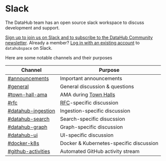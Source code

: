 # Slack

The DataHub team has an open source slack workspace to discuss development and support.

[Sign up to join us on Slack and to subscribe to the DataHub Community newsletter](https://slack.datahubproject.io). Already a member? [Log in with an
existing account](https://slack.datahubproject.io) to `datahubspace` on Slack.

Here are some notable channels and their purposes

| Channel | Purpose |
| ------- | --------- |
| [#announcements](https://app.slack.com/client/TUMKD5EGJ/CUMV92XRQ) | Important announcements 
| [#general](https://app.slack.com/client/TUMKD5EGJ/CV2KB471C) | General discussion & questions  
| [#town-hall-ama](https://app.slack.com/client/TUMKD5EGJ/C01040VS7CJ) | AMA during [Town Halls](townhalls.md)  
| [#rfc](https://app.slack.com/client/TUMKD5EGJ/C017W0NTZHR) | [RFC](rfc.md)-specific discussion 
| [#datahub-ingestion](https://app.slack.com/client/TUMKD5EGJ/CUMUWQU66) | Ingestion-specific discussion
| [#datahub-search](https://app.slack.com/client/TUMKD5EGJ/CUMTR0UJE) | Search-specific disucssion
| [#datahub-graph](https://app.slack.com/client/TUMKD5EGJ/CUQJTTATB) | Graph-specific discussion
| [#datahub-ui](https://app.slack.com/client/TUMKD5EGJ/CV2UXSE9L) | UI-specific discussion
| [#docker-k8s](https://app.slack.com/client/TUMKD5EGJ/CV2UVAPPG) | Docker & Kubernetes-specific discussion
| [#github-activities](https://app.slack.com/client/TUMKD5EGJ/CV3FCF9QE) | Automated GitHub activity stream 
